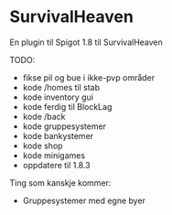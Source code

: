 # SurvivalHeaven
En plugin til Spigot 1.8 til SurvivalHeaven

TODO:
  - fikse pil og bue i ikke-pvp områder
  - kode /homes <spiller> til stab
  - kode inventory gui
  - kode ferdig til BlockLag
  - kode /back
  - kode gruppesystemer
  - kode bankystemer
  - kode shop
  - kode minigames
  - oppdatere til 1.8.3

Ting som kanskje kommer:
  - Gruppesystemer med egne byer
